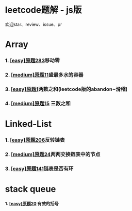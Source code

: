 # leetcode题解 - js版
欢迎star、review、issue、pr

# Array
### 1. [[easy]原题283](https://github.com/yunlovebo/leetcode/blob/master/Array/move-zeros/index.md)移动零 
### 2. [[medium]原题11](https://github.com/yunlovebo/leetcode/blob/master/Array/max-area/index.md)盛最多水的容器
### 3. [[easy]原题1](https://github.com/yunlovebo/leetcode/blob/master/Array/two-sum/index.md)两数之和(leetcode版的abandon~滑稽)
### 4. [[medium]原题15](https://github.com/yunlovebo/leetcode/blob/master/Array/three-sum/index.md) 三数之和

# Linked-List
### 1. [[easy]原题206](https://github.com/yunlovebo/leetcode/blob/master/LinkedList/reverse-list/index.html)反转链表
### 2. [[medium]原题24](https://github.com/yunlovebo/leetcode/blob/master/LinkedList/swap-pairs/index.md)两两交换链表中的节点
### 3. [[easy]原题141](https://github.com/yunlovebo/leetcode/blob/master/LinkedList/has-cycle/index.md)链表是否有环

# stack queue
#### 1. [[easy]原题20](https://github.com/yunlovebo/leetcode/blob/master/Stack/valid-parentheses/index.md) 有效的括号
